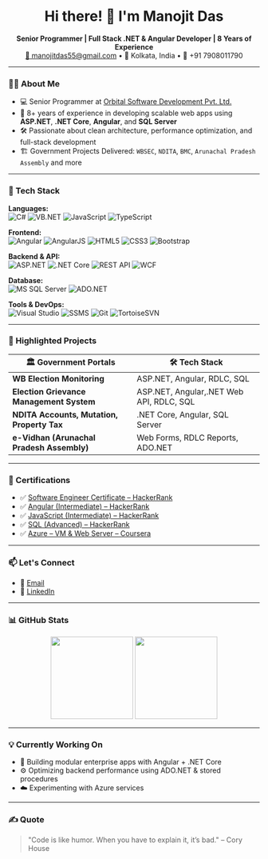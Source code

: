 <h1 align="center">Hi there! 👋 I'm Manojit Das</h1>

<p align="center">
  <b>Senior Programmer | Full Stack .NET & Angular Developer | 8 Years of Experience</b><br/>
  <a href="mailto:manojitdas55@gmail.com">📧 manojitdas55@gmail.com</a> • 📍 Kolkata, India • 📱 +91 7908011790
</p>

---

### 👨‍💻 About Me

- 💻 Senior Programmer at [Orbital Software Development Pvt. Ltd.](https://itorbital.com)
- 🧠 8+ years of experience in developing scalable web apps using **ASP.NET**, **.NET Core**, **Angular**, and **SQL Server**
- 🛠️ Passionate about clean architecture, performance optimization, and full-stack development
- 🏗️ Government Projects Delivered: `WBSEC`, `NDITA`, `BMC`, `Arunachal Pradesh Assembly` and more

---

### 🚀 Tech Stack

**Languages:**  
![C#](https://img.shields.io/badge/C%23-%23239120.svg?style=flat&logo=c-sharp&logoColor=white)
![VB.NET](https://img.shields.io/badge/VB.NET-blueviolet?style=flat)
![JavaScript](https://img.shields.io/badge/JavaScript-F7DF1E?logo=javascript&logoColor=black)
![TypeScript](https://img.shields.io/badge/TypeScript-007ACC?logo=typescript&logoColor=white)

**Frontend:**  
![Angular](https://img.shields.io/badge/Angular-DD0031?logo=angular&logoColor=white)
![AngularJS](https://img.shields.io/badge/AngularJS-E23237?logo=angularjs&logoColor=white)
![HTML5](https://img.shields.io/badge/HTML5-E34F26?logo=html5&logoColor=white)
![CSS3](https://img.shields.io/badge/CSS3-1572B6?logo=css3&logoColor=white)
![Bootstrap](https://img.shields.io/badge/Bootstrap-7952B3?logo=bootstrap&logoColor=white)

**Backend & API:**  
![ASP.NET](https://img.shields.io/badge/ASP.NET-512BD4?logo=.net&logoColor=white)
![.NET Core](https://img.shields.io/badge/.NET_Core-5C2D91?logo=.net&logoColor=white)
![REST API](https://img.shields.io/badge/REST%20API-0052CC?logo=swagger&logoColor=white)
![WCF](https://img.shields.io/badge/WCF-grey)

**Database:**  
![MS SQL Server](https://img.shields.io/badge/SQL_Server-CC2927?logo=microsoft-sql-server&logoColor=white)
![ADO.NET](https://img.shields.io/badge/ADO.NET-0078D7?logo=dotnet&logoColor=white)

**Tools & DevOps:**  
![Visual Studio](https://img.shields.io/badge/Visual%20Studio-5C2D91?logo=visual-studio&logoColor=white)
![SSMS](https://img.shields.io/badge/SSMS-CC2927)
![Git](https://img.shields.io/badge/Git-F05032?logo=git&logoColor=white)
![TortoiseSVN](https://img.shields.io/badge/TortoiseSVN-3498db?logo=github)

---

### 🧩 Highlighted Projects

| 🏛 Government Portals | 🛠️ Tech Stack |
|----------------------|--------------|
| **WB Election Monitoring** | ASP.NET, Angular, RDLC, SQL |
| **Election Grievance Management System** | ASP.NET, Angular,.NET Web API, RDLC, SQL |
| **NDITA Accounts, Mutation, Property Tax** | .NET Core, Angular, SQL Server |
| **e-Vidhan (Arunachal Pradesh Assembly)** | Web Forms, RDLC Reports, ADO.NET |

---

### 📜 Certifications

- ✅ [Software Engineer Certificate – HackerRank](https://www.hackerrank.com/certificates/dab0cc879c69)
- ✅ [Angular (Intermediate) – HackerRank](https://www.hackerrank.com/certificates/a88685dec05e)
- ✅ [JavaScript (Intermediate) – HackerRank](https://www.hackerrank.com/certificates/e1682a0e1f61)
- ✅ [SQL (Advanced) – HackerRank](https://www.hackerrank.com/certificates/6cb44c7ac1a9)
- ✅ [Azure – VM & Web Server – Coursera](https://www.coursera.org/account/accomplishments/certificate/TBCC3KKGBLI4)

---

### 📫 Let's Connect

- 📧 [Email](mailto:manojitdas55@gmail.com)
- 💼 [LinkedIn](https://www.linkedin.com/in/manojitdas55/)

---

### 📊 GitHub Stats

<p align="center">
  <img src="https://github-readme-stats.vercel.app/api?username=Manojit-Das&show_icons=true&theme=default" height="165"/>
  <img src="https://github-readme-stats.vercel.app/api/top-langs/?username=Manojit-Das&layout=compact&theme=default" height="165"/>
</p>

---

### 💡 Currently Working On

- 🔧 Building modular enterprise apps with Angular + .NET Core
- ⚙️ Optimizing backend performance using ADO.NET & stored procedures
- ☁️ Experimenting with Azure services

---

### ✍️ Quote

> "Code is like humor. When you have to explain it, it’s bad." – Cory House
